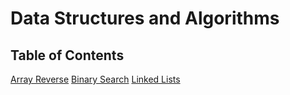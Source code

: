 # Data Structures and Algorithms

## Table of Contents

[Array Reverse](./javascript/array-reverse/README.md)
[Binary Search](./javascript/array-binary-search/README.md)
[Linked Lists](./javascript/linked-list/README.md)
